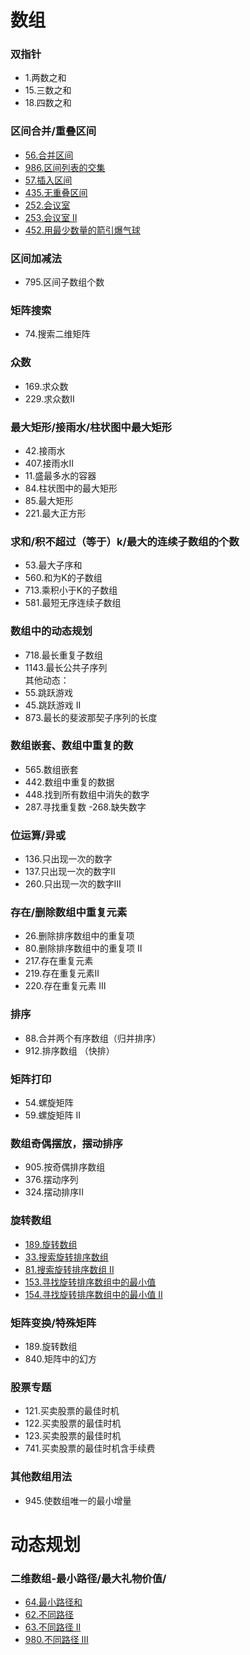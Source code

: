 # 数组
### 双指针
- 1.两数之和
- 15.三数之和
- 18.四数之和

### 区间合并/重叠区间
- [56.合并区间](https://leetcode-cn.com/problems/merge-intervals/)
- [986.区间列表的交集](https://leetcode-cn.com/problems/interval-list-intersections/)
- [57.插入区间](https://leetcode-cn.com/problems/insert-interval/)
- [435.无重叠区间](https://leetcode-cn.com/problems/non-overlapping-intervals/)
- [252.会议室](https://leetcode-cn.com/problems/meeting-rooms/)
- [253.会议室 II](https://leetcode-cn.com/problems/meeting-rooms-ii/)
- [452.用最少数量的箭引爆气球](https://leetcode-cn.com/problems/minimum-number-of-arrows-to-burst-balloons/)

### 区间加减法
- 795.区间子数组个数

### 矩阵搜索
- 74.搜索二维矩阵

### 众数
- 169.求众数
- 229.求众数II

### 最大矩形/接雨水/柱状图中最大矩形
- 42.接雨水
- 407.接雨水II
- 11.盛最多水的容器
- 84.柱状图中的最大矩形
- 85.最大矩形
- 221.最大正方形


### 求和/积不超过（等于）k/最大的连续子数组的个数
- 53.最大子序和
- 560.和为K的子数组
- 713.乘积小于K的子数组
- 581.最短无序连续子数组

### 数组中的动态规划
- 718.最长重复子数组
- 1143.最长公共子序列   
其他动态：
- 55.跳跃游戏
- 45.跳跃游戏 II
- 873.最长的斐波那契子序列的长度

### 数组嵌套、数组中重复的数
- 565.数组嵌套
- 442.数组中重复的数据
- 448.找到所有数组中消失的数字
- 287.寻找重复数
-268.缺失数字

### 位运算/异或
- 136.只出现一次的数字
- 137.只出现一次的数字II
- 260.只出现一次的数字III

### 存在/删除数组中重复元素
- 26.删除排序数组中的重复项
- 80.删除排序数组中的重复项 II
- 217.存在重复元素
- 219.存在重复元素II
- 220.存在重复元素 III

### 排序
- 88.合并两个有序数组（归并排序）
- 912.排序数组 （快排）

### 矩阵打印
- 54.螺旋矩阵
- 59.螺旋矩阵 II

### 数组奇偶摆放，摆动排序
- 905.按奇偶排序数组
- 376.摆动序列
- 324.摆动排序II

### 旋转数组
- [189.旋转数组](https://leetcode-cn.com/problems/rotate-array/)
- [33.搜索旋转排序数组](https://leetcode-cn.com/problems/search-in-rotated-sorted-array/)
- [81.搜索旋转排序数组 II](https://leetcode-cn.com/problems/search-in-rotated-sorted-array-ii/)
- [153.寻找旋转排序数组中的最小值](https://leetcode-cn.com/problems/find-minimum-in-rotated-sorted-array/)
- [154.寻找旋转排序数组中的最小值 II](https://leetcode-cn.com/problems/find-minimum-in-rotated-sorted-array-ii/)
### 矩阵变换/特殊矩阵
- 189.旋转数组
- 840.矩阵中的幻方

### 股票专题
- 121.买卖股票的最佳时机
- 122.买卖股票的最佳时机
- 123.买卖股票的最佳时机
- 741.买卖股票的最佳时机含手续费

### 其他数组用法
- 945.使数组唯一的最小增量

# 动态规划
### 二维数组-最小路径/最大礼物价值/
- [64.最小路径和](https://leetcode-cn.com/problems/minimum-path-sum/)
- [62.不同路径](https://leetcode-cn.com/problems/unique-paths/)
- [63.不同路径 II](https://leetcode-cn.com/problems/unique-paths-ii/)
- [980.不同路径 III](https://leetcode-cn.com/problems/unique-paths-iii/)
